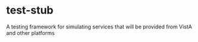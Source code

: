 test-stub
=========

A testing framework for simulating services that will be provided from VistA and other platforms
